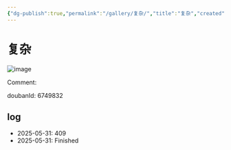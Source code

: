 ```yaml
---
{"dg-publish":true,"permalink":"/gallery/复杂/","title":"复杂","created":"2025-06-25T14:18:45.051+08:00"}
---
```



# 复杂

![image](https://hiraeth-picbed.oss-cn-beijing.aliyuncs.com/20250531155401.webp)

Comment: 



doubanId: 6749832

## log

- 2025-05-31: 409
- 2025-05-31: Finished
